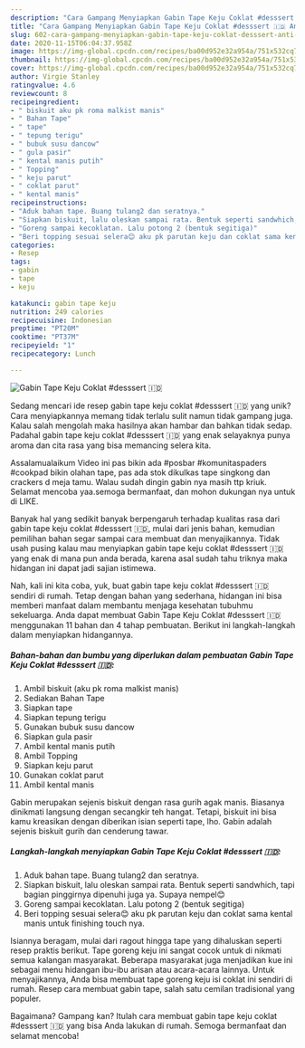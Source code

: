 ```yaml
---
description: "Cara Gampang Menyiapkan Gabin Tape Keju Coklat #desssert 🇮🇩 Anti Gagal"
title: "Cara Gampang Menyiapkan Gabin Tape Keju Coklat #desssert 🇮🇩 Anti Gagal"
slug: 602-cara-gampang-menyiapkan-gabin-tape-keju-coklat-desssert-anti-gagal
date: 2020-11-15T06:04:37.958Z
image: https://img-global.cpcdn.com/recipes/ba00d952e32a954a/751x532cq70/gabin-tape-keju-coklat-desssert-🇮🇩-foto-resep-utama.jpg
thumbnail: https://img-global.cpcdn.com/recipes/ba00d952e32a954a/751x532cq70/gabin-tape-keju-coklat-desssert-🇮🇩-foto-resep-utama.jpg
cover: https://img-global.cpcdn.com/recipes/ba00d952e32a954a/751x532cq70/gabin-tape-keju-coklat-desssert-🇮🇩-foto-resep-utama.jpg
author: Virgie Stanley
ratingvalue: 4.6
reviewcount: 8
recipeingredient:
- " biskuit aku pk roma malkist manis"
- " Bahan Tape"
- " tape"
- " tepung terigu"
- " bubuk susu dancow"
- " gula pasir"
- " kental manis putih"
- " Topping"
- " keju parut"
- " coklat parut"
- " kental manis"
recipeinstructions:
- "Aduk bahan tape. Buang tulang2 dan seratnya."
- "Siapkan biskuit, lalu oleskan sampai rata. Bentuk seperti sandwhich, tapi bagian pinggirnya dipenuhi juga ya. Supaya nempel😊"
- "Goreng sampai kecoklatan. Lalu potong 2 (bentuk segitiga)"
- "Beri topping sesuai selera😊 aku pk parutan keju dan coklat sama kental manis untuk finishing touch nya."
categories:
- Resep
tags:
- gabin
- tape
- keju

katakunci: gabin tape keju 
nutrition: 249 calories
recipecuisine: Indonesian
preptime: "PT20M"
cooktime: "PT37M"
recipeyield: "1"
recipecategory: Lunch

---
```



![Gabin Tape Keju Coklat #desssert 🇮🇩](https://img-global.cpcdn.com/recipes/ba00d952e32a954a/751x532cq70/gabin-tape-keju-coklat-desssert-🇮🇩-foto-resep-utama.jpg)

Sedang mencari ide resep gabin tape keju coklat #desssert 🇮🇩 yang unik? Cara menyiapkannya memang tidak terlalu sulit namun tidak gampang juga. Kalau salah mengolah maka hasilnya akan hambar dan bahkan tidak sedap. Padahal gabin tape keju coklat #desssert 🇮🇩 yang enak selayaknya punya aroma dan cita rasa yang bisa memancing selera kita.

Assalamualaikum Video ini pas bikin ada #posbar #komunitaspaders #cookpad bikin olahan tape, pas ada stok dikulkas tape singkong dan crackers d meja tamu. Walau sudah dingin gabin nya masih ttp kriuk. Selamat mencoba yaa.semoga bermanfaat, dan mohon dukungan nya untuk di LIKE.

Banyak hal yang sedikit banyak berpengaruh terhadap kualitas rasa dari gabin tape keju coklat #desssert 🇮🇩, mulai dari jenis bahan, kemudian pemilihan bahan segar sampai cara membuat dan menyajikannya. Tidak usah pusing kalau mau menyiapkan gabin tape keju coklat #desssert 🇮🇩 yang enak di mana pun anda berada, karena asal sudah tahu triknya maka hidangan ini dapat jadi sajian istimewa.


Nah, kali ini kita coba, yuk, buat gabin tape keju coklat #desssert 🇮🇩 sendiri di rumah. Tetap dengan bahan yang sederhana, hidangan ini bisa memberi manfaat dalam membantu menjaga kesehatan tubuhmu sekeluarga. Anda dapat membuat Gabin Tape Keju Coklat #desssert 🇮🇩 menggunakan 11 bahan dan 4 tahap pembuatan. Berikut ini langkah-langkah dalam menyiapkan hidangannya.

<!--inarticleads1-->

##### Bahan-bahan dan bumbu yang diperlukan dalam pembuatan Gabin Tape Keju Coklat #desssert 🇮🇩:

1. Ambil  biskuit (aku pk roma malkist manis)
1. Sediakan  Bahan Tape
1. Siapkan  tape
1. Siapkan  tepung terigu
1. Gunakan  bubuk susu dancow
1. Siapkan  gula pasir
1. Ambil  kental manis putih
1. Ambil  Topping
1. Siapkan  keju parut
1. Gunakan  coklat parut
1. Ambil  kental manis


Gabin merupakan sejenis biskuit dengan rasa gurih agak manis. Biasanya dinikmati langsung dengan secangkir teh hangat. Tetapi, biskuit ini bisa kamu kreasikan dengan diberikan isian seperti tape, lho. Gabin adalah sejenis biskuit gurih dan cenderung tawar. 

<!--inarticleads2-->

##### Langkah-langkah menyiapkan Gabin Tape Keju Coklat #desssert 🇮🇩:

1. Aduk bahan tape. Buang tulang2 dan seratnya.
1. Siapkan biskuit, lalu oleskan sampai rata. Bentuk seperti sandwhich, tapi bagian pinggirnya dipenuhi juga ya. Supaya nempel😊
1. Goreng sampai kecoklatan. Lalu potong 2 (bentuk segitiga)
1. Beri topping sesuai selera😊 aku pk parutan keju dan coklat sama kental manis untuk finishing touch nya.


Isiannya beragam, mulai dari ragout hingga tape yang dihaluskan seperti resep praktis berikut. Tape goreng keju ini sangat cocok untuk di nikmati semua kalangan masyarakat. Beberapa masyarakat juga menjadikan kue ini sebagai menu hidangan ibu-ibu arisan atau acara-acara lainnya. Untuk menyajikannya, Anda bisa membuat tape goreng keju isi coklat ini sendiri di rumah. Resep cara membuat gabin tape, salah satu cemilan tradisional yang populer. 

Bagaimana? Gampang kan? Itulah cara membuat gabin tape keju coklat #desssert 🇮🇩 yang bisa Anda lakukan di rumah. Semoga bermanfaat dan selamat mencoba!
